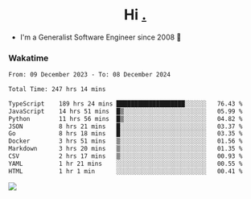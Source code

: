 <h1 align="center">Hi <a href="https://www.hackerrank.com/erasmosaraujo">.</a></h1>
 
- I'm a Generalist Software Engineer  since 2008 🚀
<!--  
<p align="left">
  <a href="https://github.com/erasmosoares/github-readme-stats">
    <img
      align="center"
      src="https://github-readme-stats.vercel.app/api/top-langs/?username=erasmosoares&theme=radical&layout=compact"
    />
  </a>
  <a href="https://github.com/erasmosoares/github-readme-stats">
    [![Harlok's WakaTime stats](https://github-readme-stats.vercel.app/api/wakatime?username=ffflabs)](https://github.com/anuraghazra/github-readme-stats)
  </a>
</p>

<!--
 ### Repo 
 
<p align="left">
 <a href="https://github.com/erasmosoares/github-readme-stats">
    <img
      align="center"
      height="165"
      src="https://github-readme-stats.vercel.app/api/pin?username=erasmosoares&repo=sample-node&title_color=fff&icon_color=f9f9f9&text_color=9f9f9f&bg_color=151515"
    />
  </a>
  <a href="https://github.com/erasmosoares/github-readme-stats">
    <img
      align="center"
      height="165"
      src="https://github-readme-stats.vercel.app/api/pin?username=erasmosoares&repo=sample-node&title_color=fff&icon_color=f9f9f9&text_color=9f9f9f&bg_color=151515"
    />
  </a>
</p>
-->

 ### Wakatime 

<!--START_SECTION:waka-->

```txt
From: 09 December 2023 - To: 08 December 2024

Total Time: 247 hrs 14 mins

TypeScript    189 hrs 24 mins ███████████████████░░░░░░   76.43 %
JavaScript    14 hrs 51 mins  █▒░░░░░░░░░░░░░░░░░░░░░░░   05.99 %
Python        11 hrs 56 mins  █▒░░░░░░░░░░░░░░░░░░░░░░░   04.82 %
JSON          8 hrs 21 mins   █░░░░░░░░░░░░░░░░░░░░░░░░   03.37 %
Go            8 hrs 18 mins   █░░░░░░░░░░░░░░░░░░░░░░░░   03.35 %
Docker        3 hrs 51 mins   ▒░░░░░░░░░░░░░░░░░░░░░░░░   01.56 %
Markdown      3 hrs 20 mins   ▒░░░░░░░░░░░░░░░░░░░░░░░░   01.35 %
CSV           2 hrs 17 mins   ▒░░░░░░░░░░░░░░░░░░░░░░░░   00.93 %
YAML          1 hr 21 mins    ░░░░░░░░░░░░░░░░░░░░░░░░░   00.55 %
HTML          1 hr 1 min      ░░░░░░░░░░░░░░░░░░░░░░░░░   00.41 %
```

<!--END_SECTION:waka-->

![](https://komarev.com/ghpvc/?username=erasmosoares&color=brightgreen)
